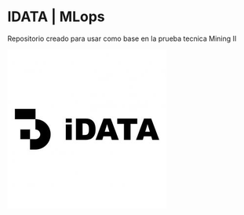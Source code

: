 # IDATA | MLops

Repositorio creado para usar como base en la prueba tecnica Mining II

![ML Lifecycle](./imagen/idata.png)

